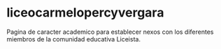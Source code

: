 # liceocarmelopercyvergara
Pagina de caracter academico para establecer nexos con los diferentes miembros de la comunidad educativa Liceista.
